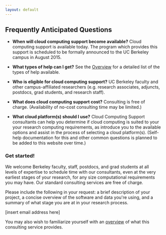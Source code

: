 ```yaml
---
layout: default
---
```


## Frequently Anticipated Questions

* **When will cloud computing support become available?**
  Cloud computing support is available today. The program which provides this support is
  scheduled to be formally announced to the UC Berkeley campus in August 2015.

* **What types of help can I get?**
  See the [Overview](https://ucberkeley.github.io/brc-draft-documentation/cloud/overview.html) for a detailed list
  of the types of help available.

* **Who is eligible for cloud computing support?**
  UC Berkeley faculty and other campus-affiliated researchers (e.g. research associates, adjuncts,
  postdocs, grad students, and research staff).

* **What does cloud computing support cost?**
  Consulting is free of charge. (Availability of no-cost consulting time may be limited.)
  
* **What cloud platform(s) should I use?**
  Cloud Computing Support consultants can help you determine if cloud computing is suited to your your research computing
  requirements, as introduce you to the available options and assist in the process of selecting a cloud platform(s).
  (Self-help documentation for this and other common questions is planned to be added to this website over time.)
  
### Get started!

We welcome Berkeley faculty, staff, postdocs, and grad students at all levels of expertise to schedule time with our consultants, even at the very earliest stages of your research, for any size computational requirements you may have. Our standard consulting services are free of charge.

Please include the following in your request: a brief description of your project, a concise overview of the software and data you're using, and a summary of what stage you are at in your research process.

[insert email address here]

You may also wish to familiarize yourself with an [overview](https://ucberkeley.github.io/brc-draft-documentation/cloud/overview.html) of what this consulting service provides.
